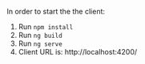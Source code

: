 In order to start the the client:
1. Run `npm install`
2. Run `ng build`
3. Run `ng serve`
4. Client URL is: http://localhost:4200/